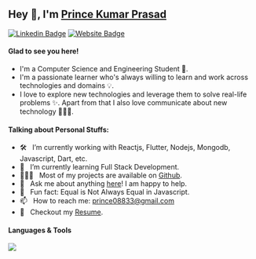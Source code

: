## Hey 👋, I'm [Prince Kumar Prasad](https://github.com/prince-63)

[![Linkedin Badge](https://img.shields.io/badge/-LinkedIn-0e76a8?style=flat-square&logo=Linkedin&logoColor=white)](https://www.linkedin.com/in/prince63/)
[![Website Badge](https://img.shields.io/badge/Website-3b5998?style=flat-square&logo=google-chrome&logoColor=white)](https://princekumar.xyz)

#### Glad to see you here! &nbsp;

- I'm a Computer Science and Engineering Student 🧑.
- I'm a passionate learner who's always willing to learn and work across technologies and domains 💡.
- I love to explore new technologies and leverage them to solve real-life problems ✨. Apart from that I also love communicate about new technology 👨🏻‍💻.

#### Talking about Personal Stuffs:

- 🛠 &nbsp; I’m currently working with Reactjs, Flutter, Nodejs, Mongodb, Javascript, Dart, etc.
- 🚀 &nbsp; I’m currently learning Full Stack Development.
- 👨🏻‍💻 &nbsp; Most of my projects are available on [Github](https://github.com/prince-63).
- 💬 &nbsp; Ask me about anything [here](https://www.linkedin.com/in/prince63/)! I am happy to help.
- 👾 &nbsp; Fun fact: Equal is Not Always Equal in Javascript.
- 📫 &nbsp; How to reach me: prince08833@gmail.com
- 📝 &nbsp; Checkout my [Resume](https://drive.google.com/file/d/13Qg40Uzia3r-IA9Fi0rRlVkmZGyDRrMS/view?usp=sharing).

#### Languages & Tools

<div align="left">      
  <img src="https://skillicons.dev/icons?i=c,cpp,java,dart,javascript,typescript,react,next,flutter,express,spring,mongodb,mysql,azure" />
</div>

<!--
#### Dev Stuffs:

<details>	
  <summary><b>⚡ Github Stats</b></summary>
  <br />
  <img height="180em" src="https://github-readme-stats.vercel.app/api?username=prince-63&show_icons=true&hide_border=true&&count_private=true&include_all_commits=true" />
  <br />
  <img height="180em" src="https://github-readme-stats.vercel.app/api/top-langs/?username=prince-63&exclude_repo=KNN-Image-Classification&show_icons=true&hide_border=true&layout=compact&langs_count=8"/>
</details>

<details>	
  <summary><b>☄️ Github Streaks</b></summary>
  <br />
  <img height="170em" src="https://github-readme-streak-stats.herokuapp.com/?user=prince-63&hide_border=true" />
</details>

<details>	
  <br />
  <summary><b>⚙️ Things I use to get stuff done</b></summary>
  	<ul>
  	    <li><b>OS:</b> Ubuntu 22.4 & Window 11</li>
	    <li><b>Laptop: </b> Asus (i5)</li>
  	    <li><b>Browser: </b> Microsoft Edge </li>
	    <li><b>Terminal: </b> ZSH: Oh My Zsh (PowerLevel10k)</li>
	    <li><b>Code Editor:</b> VSCode, Intelij - The best editor out there.</li>
	    <li><b>To Stay Updated:</b> Linkedin and GitHub.</li>
	    <br />
		</ul>	
</details>

<div align="center">

	Show some ❤️ by starring some of the repositories!

</div>
-->
